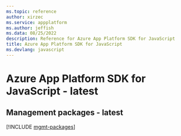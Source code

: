 ```yaml
---
ms.topic: reference
author: xirzec
ms.service: appplatform
ms.author: jeffish
ms.data: 08/25/2022
description: Reference for Azure App Platform SDK for JavaScript
title: Azure App Platform SDK for JavaScript
ms.devlang: javascript
---
```

# Azure App Platform SDK for JavaScript - latest

## Management packages - latest
[!INCLUDE [mgmt-packages](app-platform-mgmt-index.md)]